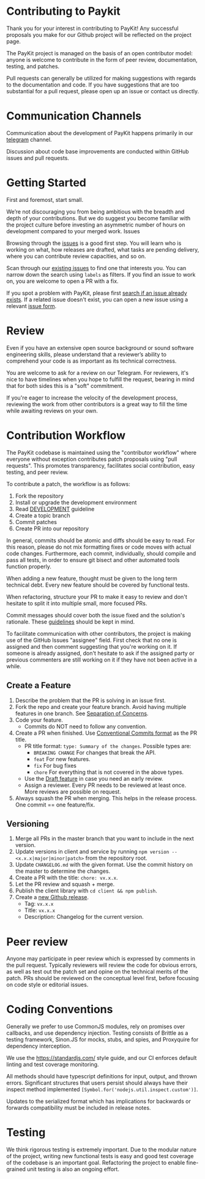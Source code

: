 # Contributing to Paykit
Thank you for your interest in contributing to PayKit! Any successful proposals you make for our Github project will be reflected on the project page.

The PayKit project is managed on the basis of an open contributor model: anyone is welcome to contribute in the form of peer review, documentation, testing, and patches.

Pull requests can generally be utilized for making suggestions with regards to the documentation and code. If you have suggestions that are too substantial for a pull request, please open up an issue or contact us directly.  

# Communication Channels
Communication about the development of PayKit happens primarily in our [telegram](https://t.me/synonym_to) channel.

Discussion about code base improvements are conducted within GitHub issues and pull requests.

# Getting Started
First and foremost, start small.

We’re not discouraging you from being ambitious with the breadth and depth of your contributions. But we do suggest you become familiar with the project culture before investing an asymmetric number of hours on development compared to your merged work.
Issues

Browsing through the [issues](https://github.com/slashtags/paykit/issues) is a good first step. You will learn who is working on what, how releases are drafted, what tasks are pending delivery, where you can contribute review capacities, and so on. 

Scan through our [existing issues](https://github.com/github/docs/issues) to find one that interests you. You can narrow down the search using `labels` as filters. If you find an issue to work on, you are welcome to open a PR with a fix.

If you spot a problem with PayKit, please first [search if an issue already exists](https://docs.github.com/en/github/searching-for-information-on-github/searching-on-github/searching-issues-and-pull-requests#search-by-the-title-body-or-comments). If a related issue doesn't exist, you can open a new issue using a relevant [issue form](https://github.com/github/docs/issues/new/choose).

# Review
Even if you have an extensive open source background or sound software engineering skills, please understand that a reviewer’s ability to comprehend your code is as important as its technical correctness.

You are welcome to ask for a review on our Telegram. For reviewers, it's nice to have timelines when you hope to fulfill the request, bearing in mind that for both sides this is a "soft" commitment.

If you're eager to increase the velocity of the development process, reviewing the work from other contributors is a great way to fill the time while awaiting reviews on your own.

# Contribution Workflow
The PayKit codebase is maintained using the "contributor workflow" where everyone without exception contributes patch proposals using "pull requests". This promotes transparency, facilitates social contribution, easy testing, and peer review.

To contribute a patch, the workflow is as follows:

1. Fork the repository
2. Install or upgrade the development environment
3. Read [DEVELOPMENT](./DEVELOPMENT.md) guideline
3. Create a topic branch
4. Commit patches
5. Create PR into our repository

In general, commits should be atomic and diffs should be easy to read. For this reason, please do not mix formatting fixes or code moves with actual code changes. Furthermore, each commit, individually, should compile and pass all tests, in order to ensure git bisect and other automated tools function properly.

When adding a new feature, thought must be given to the long term technical debt. Every new feature should be covered by functional tests.

When refactoring, structure your PR to make it easy to review and don't hesitate to split it into multiple small, more focused PRs.

Commit messages should cover both the issue fixed and the solution's rationale. These [guidelines](https://chris.beams.io/posts/git-commit/) should be kept in mind.

To facilitate communication with other contributors, the project is making use of the GitHub Issues "assignee" field. First check that no one is assigned and then comment suggesting that you're working on it. If someone is already assigned, don't hesitate to ask if the assigned party or previous commenters are still working on it if they have not been active in a while.

## Create a Feature
1. Describe the problem that the PR is solving in an issue first.
2. Fork the repo and create your feature branch. Avoid having multiple features in one branch. See [Separation of Concerns](https://nalexn.github.io/separation-of-concerns/).
3. Code your feature.
    - Commits do NOT need to follow any convention.
4. Create a PR when finished. Use [Conventional Commits format](https://www.conventionalcommits.org/) as the PR title.
    - PR title format: `type: Summary of the changes`. Possible types are:
        - `BREAKING CHANGE` For changes that break the API.
        - `feat` For new features.
        - `fix` For bug fixes
        - `chore` For everything that is not covered in the above types.
    - Use the [Draft feature](https://github.blog/2019-02-14-introducing-draft-pull-requests/) in case you need an early review.
    - Assign a reviewer. Every PR needs to be reviewed at least once. More reviews are possible on request.
5. Always squash the PR when merging. This helps in the release process. One commit == one feature/fix.

## Versioning
1. Merge all PRs in the master branch that you want to include in the next version.
2. Update versions in client and service by running `npm version -- <x.x.x|major|minor|patch>` from the repository root.
3. Update `CHANGELOG.md` with the given format. Use the commit history on the master to determine the changes.
4. Create a PR with the title: `chore: vx.x.x`.
5. Let the PR review and squash + merge.
6. Publish the client library with `cd client && npm publish`.
7. Create a [new Github release](https://github.com/slashtags/paykit/releases/new).
    - Tag: `vx.x.x`
    - Title: `vx.x.x`
    - Description: Changelog for the current version.

# Peer review
Anyone may participate in peer review which is expressed by comments in the pull request. Typically reviewers will review the code for obvious errors, as well as test out the patch set and opine on the technical merits of the patch. PRs should be reviewed on the conceptual level first, before focusing on code style or editorial issues.

# Coding Conventions
Generally we prefer to use CommonJS modules, rely on promises over callbacks, and use dependency injection. Testing consists of Brittle as a testing framework, Sinon.JS for mocks, stubs, and spies, and Proxyquire for dependency interception.

We use the https://standardjs.com/ style guide, and our CI enforces default linting and test coverage monitoring.

All methods should have typescript definitions for input, output, and thrown errors. Significant structures that users persist should always have their inspect method implemented  `[Symbol.for('nodejs.util.inspect.custom')]`.

Updates to the serialized format which has implications for backwards or forwards compatibility must be included in release notes.

# Testing
We think rigorous testing is extremely important. Due to the modular nature of the project, writing new functional tests is easy and good test coverage of the codebase is an important goal. Refactoring the project to enable fine-grained unit testing is also an ongoing effort.
